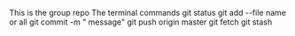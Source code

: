 This is the group repo
The terminal commands
git status
git add --file name or all
git commit -m " message"
git push origin master
git fetch
git stash
